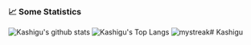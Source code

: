### 📈 Some Statistics
![Kashigu's github stats](https://github-readme-stats.vercel.app/api?username=Kashigu&show_icons=true&theme=tokyonight)
![Kashigu's Top Langs](https://github-readme-stats.vercel.app/api/top-langs/?username=Kashigu&theme=tokyonight&layout=compact)
<img src="https://github-readme-streak-stats.herokuapp.com/?user=Kashigu&theme=tokyonight" alt="mystreak"/>#   K a s h i g u  
 